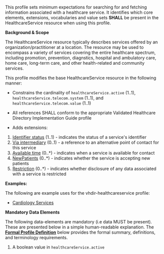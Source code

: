 This profile sets minimum expectations for searching for and fetching information associated with a healthcare service. It identifies which core elements, extensions, vocabularies and value sets **SHALL** be present in the HealthcareService resource when using this profile.

**Background & Scope**

The HealthcareService resource typically describes services offered by an organization/practitioner at a location. The resource may be used to encompass a variety of services covering the entire healthcare spectrum, including promotion, prevention, diagnstics, hospital and ambulatory care, home care, long-term care, and other health-related and community services.

This profile modifies the base HealthcareService resource in the following manner:

*  Constrains the cardinality of `healthcareService.active` (1..1), `healthcareService.telecom.system` (1..1), and `healthcareService.telecom.value` (1..1)

*  All references SHALL conform to the appropriate Validated Healthcare Directory Implementation Guide profile

*  Adds extensions:

1.  [Identifier status](StructureDefinition-identifier-status.html) (1..1) - indicates the status of a service's identifier
1.  [Via intermediary](StructureDefinition-contactpoint-viaintermediary.html) (0..1) - a reference to an alternative point of contact for this service
1.  [Available time](StructureDefinition-contactpoint-availabletime.html) (0..*) - indicates when a service is available for contact
1.  [NewPatients](StructureDefinition-newpatients.html) (0..*) - indicates whether the service is accepting new patients
1.  [Restriction](StructureDefinition-usage-restriction.html) (0..*) - indicates whether disclosure of any data associated with a service is restricted



**Examples:**

The following are example uses for the vhdir-healthcareservice profile:

-  [Cardiology Services](HealthcareService-ffcardiology.html)


**Mandatory Data Elements**

The following data-elements are mandatory (i.e data MUST be present). These are presented below in a simple human-readable explanation. The [**Formal Profile Definition**](#profile) below provides the  formal summary, definitions, and  terminology requirements.   


1.  A boolean value in `healthcareService.active`

<!--
**Profile specific implementation guidance:**

- TBD -->
